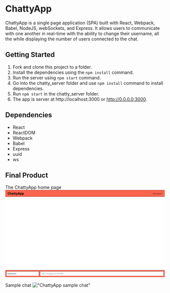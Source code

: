 # ChattyApp

ChattyApp is a single page application (SPA) built with React, Webpack, Babel, NodeJS, webSockets, and Express. It allows users to communicate with one another in real-time with the ability to change their username, all the while displaying the number of users connected to the chat.

## Getting Started

1. Fork and clone this project to a folder.
2. Install the dependencies using the `npm install` command.
3. Run the server using `npm start` command.
4. Go into the chatty_server folder and use `npm install` command to install dependencies.
5. Run `npm start` in the chatty_server folder.
6. The app is server at http://localhost:3000 or http://0.0.0.0:3000.

## Dependencies

- React
- ReactDOM
- Webpack
- Babel
- Express
- uuid
- ws

## Final Product
The ChattyApp home page
!["ChattyApp home page"](https://github.com/harkk/chatty-app/blob/master/docs/ChattyApp_home.png?raw=true)

Sample chat
!["ChattyApp sample chat"]()